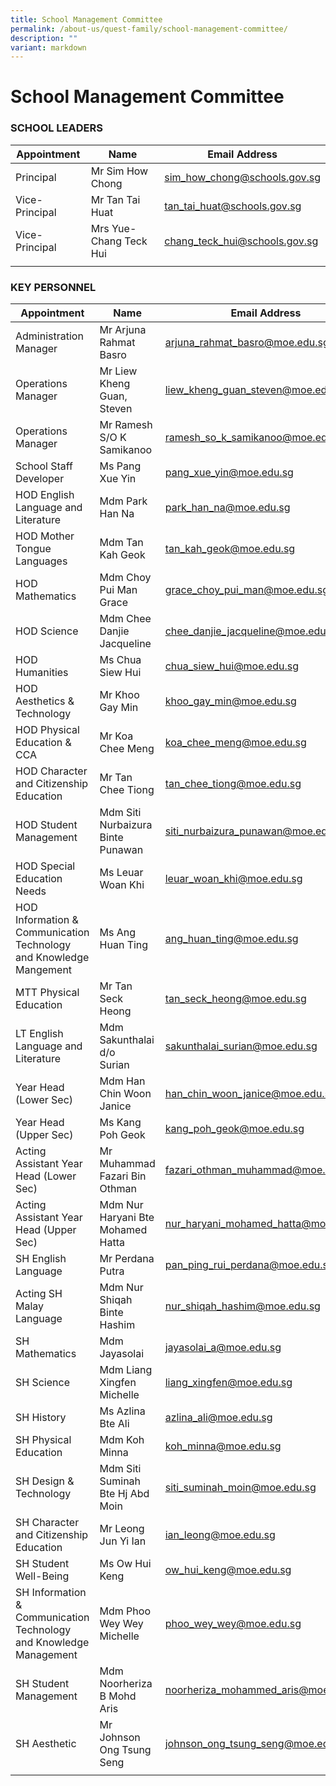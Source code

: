 ```yaml
---
title: School Management Committee
permalink: /about-us/quest-family/school-management-committee/
description: ""
variant: markdown
---
```

School Management Committee
===========================

### SCHOOL LEADERS

| Appointment |Name | Email Address |
| -------- | -------- | -------- |
| Principal    | Mr Sim How Chong     | <a href="mailto: sim_how_chong@schools.gov.sg"> sim_how_chong@schools.gov.sg</a>      |
| Vice-Principal    | Mr Tan Tai Huat     | <a href="mailto: tan_tai_huat@schools.gov.sg"> tan_tai_huat@schools.gov.sg</a>      |
| Vice-Principal    | Mrs Yue-Chang Teck Hui    | <a href="mailto: chang_teck_hui@schools.gov.sg"> chang_teck_hui@schools.gov.sg</a>      |
| | | |

### KEY PERSONNEL

| Appointment |Name | Email Address |
| -------- | -------- | -------- |
| Administration Manager   | Mr Arjuna Rahmat Basro   | <a href="mailto: arjuna_rahmat_basro@moe.edu.sg"> arjuna_rahmat_basro@moe.edu.sg</a>      |
| Operations Manager   | Mr Liew Kheng Guan, Steven   | <a href="mailto: liew_kheng_guan_steven@moe.edu.sg"> liew_kheng_guan_steven@moe.edu.sg</a>      |
| Operations Manager   | Mr Ramesh S/O K Samikanoo   | <a href="mailto: ramesh_so_k_samikanoo@moe.edu.sg"> ramesh_so_k_samikanoo@moe.edu.sg</a>      |
| School Staff Developer   | Ms Pang Xue Yin| <a href="mailto: pang_xue_yin@moe.edu.sg"> pang_xue_yin@moe.edu.sg</a>      |
| HOD English Language and Literature | Mdm Park Han Na   | <a href="mailto: park_han_na@moe.edu.sg"> park_han_na@moe.edu.sg</a>    |
| HOD Mother Tongue Languages   | Mdm Tan Kah Geok | <a href="tan_kah_geok@moe.edu.sg"> tan_kah_geok@moe.edu.sg</a>      |
| HOD Mathematics | Mdm Choy Pui Man Grace | <a href="grace_choy_pui_man@moe.edu.sg"> grace_choy_pui_man@moe.edu.sg</a>      |
| HOD Science  | Mdm Chee Danjie Jacqueline | <a href="chee_danjie_jacqueline@moe.edu.sg"> chee_danjie_jacqueline@moe.edu.sg</a>      |
| HOD Humanities   | Ms Chua Siew Hui   | <a href="mailto: chua_siew_hui@moe.edu.sg"> chua_siew_hui@moe.edu.sg</a>      |
| HOD Aesthetics &amp; Technology   | Mr Khoo Gay Min | <a href="khoo_gay_min@moe.edu.sg"> khoo_gay_min@moe.edu.sg</a>      |
| HOD Physical Education &amp; CCA   | Mr Koa Chee Meng | <a href="koa_chee_meng@moe.edu.sg"> koa_chee_meng@moe.edu.sg</a>      |
| HOD Character and Citizenship Education | Mr Tan Chee Tiong | <a href="tan_chee_tiong@moe.edu.sg"> tan_chee_tiong@moe.edu.sg</a>     
| HOD Student Management | Mdm Siti Nurbaizura Binte Punawan | <a href="siti_nurbaizura_punawan@moe.edu.sg"> siti_nurbaizura_punawan@moe.edu.sg</a>      |
| HOD Special Education Needs | Ms Leuar Woan Khi | <a href="leuar_woan_khi@moe.gov.sg"> leuar_woan_khi@moe.edu.sg</a>      |
| HOD Information &amp; Communication Technology and Knowledge Mangement | Ms Ang Huan Ting | <a href="ang_huan_ting@moe.gov.sg"> ang_huan_ting@moe.edu.sg</a>      |
| MTT Physical Education&nbsp; | Mr Tan Seck Heong&nbsp;&nbsp;&nbsp;&nbsp; | <a href="mailto: tan_seck_heong@moe.edu.sg"> tan_seck_heong@moe.edu.sg </a>&nbsp;&nbsp;&nbsp;&nbsp;&nbsp; |
| LT English Language and Literature&nbsp; | Mdm Sakunthalai d/o Surian&nbsp;&nbsp;&nbsp;&nbsp; | <a href="mailto: sakunthalai_surian@moe.edu.sg"> sakunthalai_surian@moe.edu.sg</a>&nbsp;&nbsp;&nbsp;&nbsp;&nbsp; |
| Year Head (Lower Sec)| Mdm Han Chin Woon Janice  | <a href="han_chin_woon_janice@moe.edu.sg"> han_chin_woon_janice@moe.edu.sg</a>      |
| Year Head (Upper Sec)| Ms Kang Poh Geok | <a href="kang_poh_geok@moe.edu.sg"> kang_poh_geok@moe.edu.sg</a>      |
| Acting Assistant Year Head (Lower Sec) | Mr Muhammad Fazari Bin Othman | <a href="fazari_othman_muhammad@moe.edu.sg"> fazari_othman_muhammad@moe.edu.sg</a>      |
| Acting Assistant Year Head (Upper Sec) | Mdm Nur Haryani Bte Mohamed Hatta | <a href="nur_haryani_mohamed_hatta@moe.edu.sg"> nur_haryani_mohamed_hatta@moe.edu.sg</a>      |
| SH English Language| Mr Perdana Putra  | <a href="pan_ping_rui_perdana@moe.edu.sg"> pan_ping_rui_perdana@moe.edu.sg</a>      |
| Acting SH Malay Language | Mdm Nur Shiqah Binte Hashim | <a href="nur_shiqah_hashim@moe.edu.sg"> nur_shiqah_hashim@moe.edu.sg</a>      |
| SH Mathematics| Mdm Jayasolai | <a href="jayasolai_a@moe.edu.sg"> jayasolai_a@moe.edu.sg</a>      |
| SH Science | Mdm Liang Xingfen Michelle | <a href="liang_xingfen@moe.edu.sg"> liang_xingfen@moe.edu.sg</a>      |
| SH History| Ms Azlina Bte Ali | <a href="azlina_ali@moe.edu.sg"> azlina_ali@moe.edu.sg</a>      |
| SH Physical Education| Mdm Koh Minna | <a href="koh_minna@moe.edu.sg"> koh_minna@moe.edu.sg</a>      |
| SH Design &amp; Technology  | Mdm Siti Suminah Bte Hj Abd Moin | <a href="siti_suminah_moin@moe.edu.sg"> siti_suminah_moin@moe.edu.sg</a>      |
| SH Character and Citizenship Education | Mr Leong Jun Yi Ian   | <a href="ian_leong@moe.edu.sg"> ian_leong@moe.edu.sg</a>      |
| SH Student Well-Being | Ms Ow Hui Keng  | <a href="ow_hui_keng@moe.edu.sg"> ow_hui_keng@moe.edu.sg</a>      |
| SH Information &amp; Communication Technology and Knowledge Management | Mdm Phoo Wey Wey Michelle | <a href="phoo_wey_wey@moe.edu.sg"> phoo_wey_wey@moe.edu.sg</a>      |
| SH Student Management | Mdm Noorheriza B Mohd Aris | <a href="noorheriza_mohammed_aris@moe.edu.sg"> noorheriza_mohammed_aris@moe.edu.sg</a>      |
| SH Aesthetic | Mr Johnson Ong Tsung Seng | <a href="johnson_ong_tsung_seng@moe.edu.sg"> johnson_ong_tsung_seng@moe.edu.sg</a>      |
| | | |

<br>